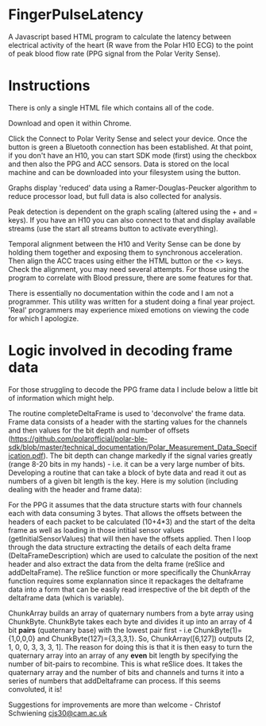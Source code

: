 # FingerPulseLatency
A Javascript based HTML program to calculate the latency between electrical activity of the heart (R wave from the Polar H10 ECG) to the point of peak blood flow rate (PPG signal from the Polar Verity Sense).

# Instructions
There is only a single HTML file which contains all of the code.

Download and open it within Chrome.

Click the Connect to Polar Verity Sense and select your device. Once the button is green a Bluetooth connection has been established. At that point, if you don't have an H10, you can start SDK mode (first) using the checkbox and then also the PPG and ACC sensors. Data is stored on the local machine and can be downloaded into your filesystem using the button. 

Graphs display 'reduced' data using a Ramer-Douglas-Peucker algorithm to reduce processor load, but full data is also collected for analysis.

Peak detection is dependent on the graph scaling (altered using the + and = keys). If you have an H10 you can also connect to that and display available streams (use the start all streams button to activate everything).

Temporal alignment between the H10 and Verity Sense can be done by holding them together and exposing them to synchronous acceleration. Then align the ACC traces using either the HTML button or the <> keys. Check the alignment, you may need several attempts. For those using the program to correlate with Blood pressure, there are some features for that.

There is essentially no documentation within the code and I am not a programmer. This utility was written for a student doing a final year project. 'Real' programmers may experience mixed emotions on viewing the code for which I apologize.

# Logic involved in decoding frame data
For those struggling to decode the PPG frame data I include below a little bit of information which might help.

The routine completeDeltaFrame is used to 'deconvolve' the frame data. Frame data consists of a header with the starting values for the channels and then values for the bit depth and number of offsets (https://github.com/polarofficial/polar-ble-sdk/blob/master/technical_documentation/Polar_Measurement_Data_Specification.pdf). The bit depth can change markedly if the signal varies greatly (range 8-20 bits in my hands) - i.e. it can be a very large number of bits. Developing a routine that can take a block of byte data and read it out as numbers of a given bit length is the key. Here is my solution (including dealing with the header and frame data):

For the PPG it assumes that the data structure starts with four channels each with data consuming 3 bytes. That allows the offsets between the headers of each packet to be calculated (10+4*3) and the start of the delta frame as well as loading in those intitial sensor values (getInitialSensorValues) that will then have the offsets applied. Then I loop through the data structure extracting the details of each delta frame (DeltaFrameDescription) which are used to calculate the position of the next header and also extract the data from the delta frame (reSlice and addDeltaFrame). The reSlice function or more specifically the ChunkArray function requires some explannation since it repackages the deltaframe data into a form that can be easily read irrespective of the bit depth of the deltaframe data (which is variable).

ChunkArray builds an array of quaternary numbers from a byte array using ChunkByte. ChunkByte takes each byte and divides it up into an array of 4 bit <b>pairs</b> (quaternary base) with the lowest pair first - i.e ChunkByte(1)={1,0,0,0} and ChunkByte(127)={3,3,3,1}. So, ChunkArray([6,127]) outputs [2, 1, 0, 0, 3, 3, 3, 1]. The reason for doing this is that it is then easy to turn the quaternary array into an array of any <b>even</b> bit length by specifying the number of bit-pairs to recombine. This is what reSlice does. It takes the quaternary array and the number of bits and channels and turns it into a series of numbers that addDeltaframe can process.
If this seems convoluted, it is!


Suggestions for improvements are more than welcome - Christof Schwiening cjs30@cam.ac.uk
